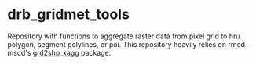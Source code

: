 # drb_gridmet_tools
Repository with functions to aggregate raster data from pixel grid to hru polygon, segment polylines, or poi. This repository heavily relies on rmcd-mscd's [grd2shp_xagg](https://github.com/rmcd-mscb/grd2shp_xagg) package. 
